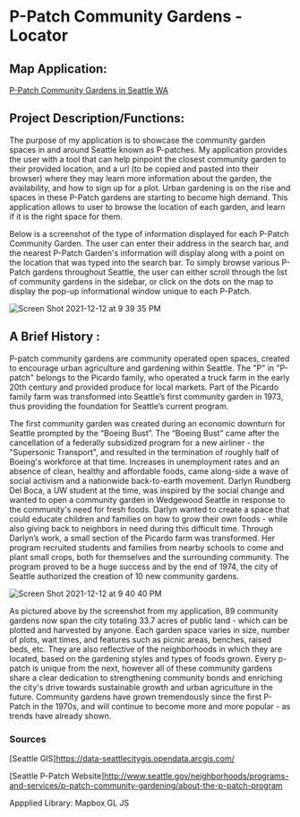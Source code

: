 # P-Patch Community Gardens - Locator
## Map Application:
[P-Patch Community Gardens in Seattle WA](https://madiframpton.github.io/GEOG495_ppatch_gardens/)


## Project Description/Functions: 
The purpose of my application is to showcase the community garden spaces in and around Seattle known as P-patches. My application provides the user with a tool that can help pinpoint the closest community garden to their provided location, and a url (to be copied and pasted into their browser) where they may learn more information about the garden, the availability, and how to sign up for a plot. Urban gardening is on the rise and spaces in these P-Patch gardens are starting to become high demand. This application allows to user to browse the location of each garden, and learn if it is the right space for them.

Below is a screenshot of the type of information displayed for each P-Patch Community Garden. The user can enter their address in the search bar, and the nearest P-Patch Garden's information will display along with a point on the location that was typed into the search bar. To simply browse various P-Patch gardens throughout Seattle, the user can either scroll through the list of community gardens in the sidebar, or click on the dots on the map to display the pop-up informational window unique to each P-Patch. 


![Screen Shot 2021-12-12 at 9 39 35 PM](https://user-images.githubusercontent.com/91759168/145758417-05e50f2c-1485-4b09-88c8-ef3895b6f23f.png)


## A Brief History : 
P-patch community gardens are community operated open spaces, created to encourage urban agriculture and gardening within Seattle. The "P" in "P-patch" belongs to the Picardo family, who operated a truck farm in the early 20th century and provided produce for local markets. Part of the Picardo family farm was transformed into Seattle’s first community garden in 1973, thus providing the foundation for Seattle’s current program.

The first community garden was created during an economic downturn for Seattle prompted by the “Boeing Bust”. The “Boeing Bust” came after the cancellation of a federally subsidized program for a new airliner - the "Supersonic Transport", and resulted in the termination of roughly half of Boeing's workforce at that time. Increases in unemployment rates and an absence of clean, healthy and affordable foods, came along-side a wave of social activism and a nationwide back-to-earth movement. Darlyn Rundberg Del Boca, a UW student at the time, was inspired by the social change and wanted to open a community garden in Wedgewood Seattle in response to the community's need for fresh foods. Darlyn wanted to create a space that could educate children and families on how to grow their own foods - while also giving back to neighbors in need during this difficult time. Through Darlyn’s work, a small section of the Picardo farm was transformed. Her program recruited students and families from nearby schools to come and plant small crops, both for themselves and the surrounding community. The program proved to be a huge success and by the end of 1974, the city of Seattle authorized the creation of 10 new community gardens. 

![Screen Shot 2021-12-12 at 9 40 40 PM](https://user-images.githubusercontent.com/91759168/145758509-014da120-91a9-4d76-9833-5a1db037c799.png)

As pictured above by the screenshot from my application, 89 community gardens now span the city totaling 33.7 acres of public land - which can be plotted and harvested by anyone. Each garden space varies in size, number of plots, wait times, and features such as picnic areas, benches, raised beds, etc. They are also reflective of the neighborhoods in which they are located, based on the gardening styles and types of foods grown. Every p-patch is unique from the next, however all of these community gardens share a clear dedication to strengthening community bonds and enriching the city's drive towards sustainable growth and urban agriculture in the future. Community gardens have grown tremendously since the first P-Patch in the 1970s, and will continue to become more and more popular - as trends have already shown. 

### Sources
[Seattle GIS]https://data-seattlecitygis.opendata.arcgis.com/

[Seattle P-Patch Website]http://www.seattle.gov/neighborhoods/programs-and-services/p-patch-community-gardening/about-the-p-patch-program

Appplied Library: Mapbox GL JS 






